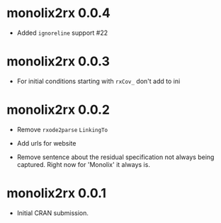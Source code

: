 # monolix2rx 0.0.4

* Added `ignoreline` support #22

# monolix2rx 0.0.3

* For initial conditions starting with `rxCov_` don't add to ini

# monolix2rx 0.0.2

* Remove `rxode2parse` `LinkingTo`

* Add urls for website

* Remove sentence about the residual specification not always being
  captured.  Right now for 'Monolix' it always is.

# monolix2rx 0.0.1

* Initial CRAN submission.
